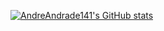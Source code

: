 [![AndreAndrade141's GitHub stats](https://github-readme-stats.vercel.app/api?username=AndreAndrade141)](https://github.com/anuraghazra/github-readme-stats)
